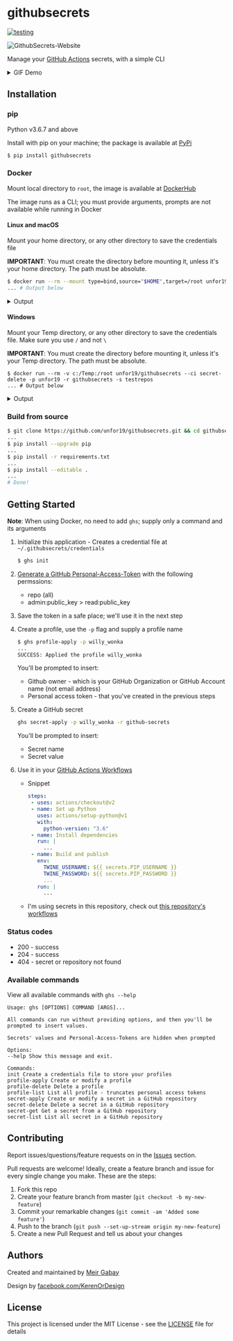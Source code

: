 # githubsecrets

[![testing](https://github.com/unfor19/githubsecrets/workflows/testing/badge.svg)](https://github.com/unfor19/githubsecrets/actions?query=workflow%3Atesting)

![GithubSecrets-Website](https://githubsecrets.s3-eu-west-1.amazonaws.com/githubsecrets-website-gradient.png)

Manage your [GitHub Actions](https://github.com/features/actions) secrets, with a simple CLI

<details><summary>
GIF Demo
</summary>
 
![Usage-Demo](https://githubsecrets.s3-eu-west-1.amazonaws.com/githubsecrets-demo.gif)

</details>

## Installation

### pip

Python v3.6.7 and above

Install with pip on your machine; the package is available at [PyPi](https://pypi.org/project/githubsecrets/)

```bash
$ pip install githubsecrets
```

### Docker

Mount local directory to `root`, the image is available at [DockerHub](https://hub.docker.com/r/unfor19/githubsecrets)

The image runs as a CLI; you must provide arguments, prompts are not available while running in Docker

#### Linux and macOS

Mount your home directory, or any other directory to save the credentials file

**IMPORTANT**: You must create the directory before mounting it, unless it's your home directory. The path must be absolute.

```bash
$ docker run --rm --mount type=bind,source="$HOME",target=/root unfor19/githubsecrets --ci secret-list -p unfor19 -r githubsecrets
... # Output below
```

<details><summary>Output
</summary>

```json
[
  {
    "base_url": "https://api.github.com/repos/unfor19/githubsecrets",
    "body": {
      "secrets": [
        {
          "created_at": "2020-04-11T00:01:12Z",
          "name": "PIP_PASSWORD",
          "updated_at": "2020-04-11T00:17:39Z"
        },
        {
          "created_at": "2020-04-10T23:21:28Z",
          "name": "PIP_USERNAME",
          "updated_at": "2020-04-11T00:17:20Z"
        },
        {
          "created_at": "2020-04-27T20:44:09Z",
          "name": "testing",
          "updated_at": "2020-04-27T20:45:43Z"
        },
        {
          "created_at": "2020-04-27T20:22:37Z",
          "name": "testrepos",
          "updated_at": "2020-04-27T20:22:37Z"
        },
        {
          "created_at": "2020-04-14T14:14:44Z",
          "name": "TEST_GITHUB_TOKEN",
          "updated_at": "2020-04-14T14:14:44Z"
        }
      ],
      "total_count": 5
    },
    "repository": "githubsecrets",
    "status_code": 200
  }
]
```

</details>

#### Windows

Mount your Temp directory, or any other directory to save the credentials file. Make sure you use `/` and not `\`

**IMPORTANT**: You must create the directory before mounting it, unless it's your Temp directory. The path must be absolute.

```
$ docker run --rm -v c:/Temp:/root unfor19/githubsecrets --ci secret-delete -p unfor19 -r githubsecrets -s testrepos
... # Output below
```

<details><summary>Output
</summary>

```json
[
  {
    "base_url": "https://api.github.com/repos/unfor19/githubsecrets",
    "repository": "githubsecrets",
    "secret_name": "testrepos",
    "status_code": 204
  }
]
```

</details>

### Build from source

```bash
$ git clone https://github.com/unfor19/githubsecrets.git && cd githubsecrets
...
$ pip install --upgrade pip
...
$ pip install -r requirements.txt
...
$ pip install --editable .
...
# Done!
```

## Getting Started

**Note**: When using Docker, no need to add `ghs`; supply only a command and its arguments

1. Initialize this application - Creates a credential file at `~/.githubsecrets/credentials`

   ```bash
   $ ghs init
   ```

1. [Generate a GitHub Personal-Access-Token](https://github.com/settings/tokens) with the following permssions:

   - repo (all)
   - admin:public_key > read:public_key

1. Save the token in a safe place; we'll use it in the next step

1. Create a profile, use the `-p` flag and supply a profile name

   ```bash
   $ ghs profile-apply -p willy_wonka
   ...
   SUCCESS: Applied the profile willy_wonka
   ```

   You'll be prompted to insert:

   - Github owner - which is your GitHub Organization or GitHub Account name (not email address)
   - Personal access token - that you've created in the previous steps

1. Create a GitHub secret

   ```bash
   ghs secret-apply -p willy_wonka -r github-secrets
   ```

   You'll be prompted to insert:

   - Secret name
   - Secret value

1. Use it in your [GitHub Actions Workflows](https://help.github.com/en/actions/reference/workflow-syntax-for-github-actions)
   - Snippet
     ```yml
     steps:
      - uses: actions/checkout@v2
      - name: Set up Python
        uses: actions/setup-python@v1
        with:
          python-version: "3.6"
      - name: Install dependencies
        run: |
          ...
      - name: Build and publish
        env:
          TWINE_USERNAME: ${{ secrets.PIP_USERNAME }}
          TWINE_PASSWORD: ${{ secrets.PIP_PASSWORD }}
          ...
        run: |
          ...
     ```
   - I'm using secrets in this repository, check out [this repository's workflows](https://github.com/unfor19/githubsecrets/tree/master/.github/workflows)

### Status codes

- 200 - success
- 204 - success
- 404 - secret or repository not found

### Available commands

View all available commands with `ghs --help`

```
Usage: ghs [OPTIONS] COMMAND [ARGS]...

All commands can run without providing options, and then you'll be
prompted to insert values.

Secrets' values and Personal-Access-Tokens are hidden when prompted

Options:
--help Show this message and exit.

Commands:
init Create a credentials file to store your profiles
profile-apply Create or modify a profile
profile-delete Delete a profile
profile-list List all profile - truncates personal access tokens
secret-apply Create or modify a secret in a GitHub repository
secret-delete Delete a secret in a GitHub repository
secret-get Get a secret from a GitHub repository
secret-list List all secret in a GitHub repository
```

## Contributing

Report issues/questions/feature requests on in the [Issues](https://github.com/unfor19/githubsecrets/issues) section.

Pull requests are welcome! Ideally, create a feature branch and issue for every single change you make. These are the steps:

1. Fork this repo
2. Create your feature branch from master (`git checkout -b my-new-feature`)
3. Commit your remarkable changes (`git commit -am 'Added some feature'`)
4. Push to the branch (`git push --set-up-stream origin my-new-feature`)
5. Create a new Pull Request and tell us about your changes

## Authors

Created and maintained by [Meir Gabay](https://github.com/unfor19)

Design by [facebook.com/KerenOrDesign](https://facebook.com/KerenOrDesign)

## License

This project is licensed under the MIT License - see the [LICENSE](https://github.com/unfor19/githubsecrets/blob/master/LICENSE) file for details
